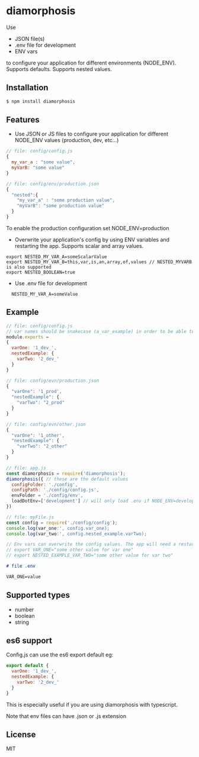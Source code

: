 # diamorphosis

Use
  - JSON file(s)
  - .env file for development
  - ENV vars

to configure your application for different environments (NODE_ENV).
Supports defaults. Supports nested values.

## Installation

```js
$ npm install diamorphosis
```

## Features

- Use JSON or JS files to configure your application for different NODE_ENV values (production, dev, etc...)

```javascript
// file: config/config.js
{
  my_var_a : "some value",
  myVarB: "some value"
}
```

```javascript
// file: config/env/production.json
{
  "nested":{
    "my_var_a" : "some production value",
    "myVarB": "some production value"
  }
}
```

To enable the production configuration set NODE_ENV=production



- Overwrite your application's config by using ENV variables and restarting the app. Supports scalar and array values.

```
export NESTED_MY_VAR_A=someScalarValue
export NESTED_MY_VAR_B=this,var,is,an,array,of,values // NESTED_MYVARB is also supported
export NESTED_BOOLEAN=true
```

- Use .env file for development
```
  NESTED_MY_VAR_A=someValue
```

## Example

```javascript
// file: config/config.js
// var names should be snakecase (a_var_example) in order to be able to overwrite them correctly using env vars.
module.exports =
{
  varOne: '1_dev_',
  nestedExample: {
    varTwo: '2_dev_'
  }
}
```

```javascript
// file: config/evn/production.json
{
  "varOne": '1_prod',
  "nestedExample": {
    "varTwo": "2_prod"
  }
}
```

```javascript
// file: config/evn/other.json
{
  "varOne": '1_other',
  "nestedExample": {
    "varTwo": "2_other"
  }
}
```

```javascript
// file: app.js
const diamorphosis = require('diamorphosis');
diamorphosis({ // these are the default values
  configFolder: './config',
  configPath: './config/config.js',
  envFolder = './config/env',
  loadDotEnv=['development'] // will only load .env if NODE_ENV=development
})

```

```js
// file: myFile.js
const config = require('./config/config');
console.log(var_one:', config.var_one);
console.log(var_two:', config.nested_example.varTwo);

// Env vars can overwrite the config values. The app will need a restart to load the new values:
// export VAR_ONE="some other value for var one"
// export NESTED_EXAMPLE_VAR_TWO="some other value for var two"
```

```md
# file .env

VAR_ONE=value
```

## Supported types

- number
- boolean
- string

## es6 support

Config.js can use the es6 export default eg:

```js
export default {
  varOne: '1_dev_',
  nestedExample: {
    varTwo: '2_dev_'
  }
}
```

This is especially useful if you are using diamorphosis with typescript.

Note that env files can have .json or .js extension

## License

  MIT
